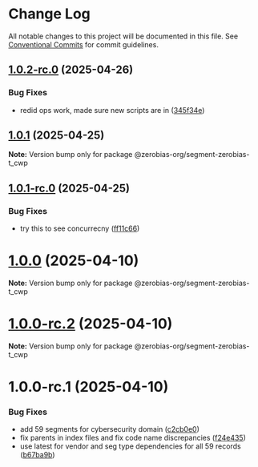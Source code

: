# Change Log

All notable changes to this project will be documented in this file.
See [Conventional Commits](https://conventionalcommits.org) for commit guidelines.

## [1.0.2-rc.0](https://github.com/zerobias-org/segment/compare/@zerobias-org/segment-zerobias-t_cwp@1.0.1...@zerobias-org/segment-zerobias-t_cwp@1.0.2-rc.0) (2025-04-26)


### Bug Fixes

* redid ops work, made sure new scripts are in ([345f34e](https://github.com/zerobias-org/segment/commit/345f34ec926029dc141943b3e321676adb4a2888))





## [1.0.1](https://github.com/zerobias-org/segment/compare/@zerobias-org/segment-zerobias-t_cwp@1.0.1-rc.0...@zerobias-org/segment-zerobias-t_cwp@1.0.1) (2025-04-25)

**Note:** Version bump only for package @zerobias-org/segment-zerobias-t_cwp





## [1.0.1-rc.0](https://github.com/zerobias-org/segment/compare/@zerobias-org/segment-zerobias-t_cwp@1.0.0...@zerobias-org/segment-zerobias-t_cwp@1.0.1-rc.0) (2025-04-25)


### Bug Fixes

* try this to see concurrecny ([ff11c66](https://github.com/zerobias-org/segment/commit/ff11c66d67cb9f185098fd640d4139178d29ae22))





# [1.0.0](https://github.com/zerobias-org/segment/compare/@zerobias-org/segment-zerobias-t_cwp@1.0.0-rc.2...@zerobias-org/segment-zerobias-t_cwp@1.0.0) (2025-04-10)

**Note:** Version bump only for package @zerobias-org/segment-zerobias-t_cwp





# [1.0.0-rc.2](https://github.com/zerobias-org/segment/compare/@zerobias-org/segment-zerobias-t_cwp@1.0.0-rc.1...@zerobias-org/segment-zerobias-t_cwp@1.0.0-rc.2) (2025-04-10)

**Note:** Version bump only for package @zerobias-org/segment-zerobias-t_cwp





# 1.0.0-rc.1 (2025-04-10)


### Bug Fixes

* add 59 segments for cybersecurity domain ([c2cb0e0](https://github.com/zerobias-org/segment/commit/c2cb0e0c1f1eabb51d7f5a6ae6db98c1516fcdbe))
* fix parents in index files and fix code name discrepancies ([f24e435](https://github.com/zerobias-org/segment/commit/f24e4352453caaa05074cc6bb66ee8ed21a4f11d))
* use latest for vendor and seg type dependencies for all 59 records ([b67ba9b](https://github.com/zerobias-org/segment/commit/b67ba9bed7a90fad3b084161ebc603b5b35214b8))
